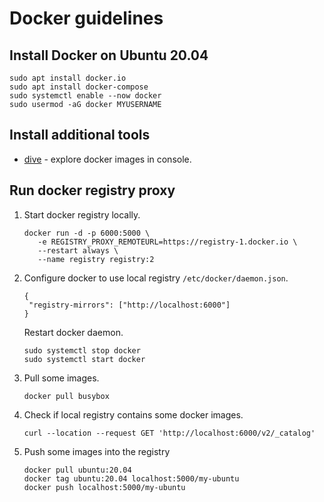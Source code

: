 # Docker guidelines

## Install Docker on Ubuntu 20.04
```
sudo apt install docker.io
sudo apt install docker-compose
sudo systemctl enable --now docker
sudo usermod -aG docker MYUSERNAME
```

## Install additional tools
* [dive](https://github.com/wagoodman/dive) - explore docker images in console.

## Run docker registry proxy
1. Start docker registry locally.
   ```
   docker run -d -p 6000:5000 \
      -e REGISTRY_PROXY_REMOTEURL=https://registry-1.docker.io \
      --restart always \
      --name registry registry:2
   ```
2. Configure docker to use local registry ``/etc/docker/daemon.json``.
   ```
   {
    "registry-mirrors": ["http://localhost:6000"]
   }
   ```
   Restart docker daemon.
   ```
   sudo systemctl stop docker
   sudo systemctl start docker
   ```
3. Pull some images.
   ```
   docker pull busybox
   ```
4. Check if local registry contains some docker images.
   ```
   curl --location --request GET 'http://localhost:6000/v2/_catalog'
   ```
5. Push some images into the registry
   ```
   docker pull ubuntu:20.04
   docker tag ubuntu:20.04 localhost:5000/my-ubuntu
   docker push localhost:5000/my-ubuntu
   ```
